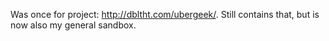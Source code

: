 Was once for project: http://dbltht.com/ubergeek/.  Still contains that, but is now also my general sandbox.